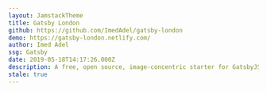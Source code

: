 ```yaml
---
layout: JamstackTheme
title: Gatsby London
github: https://github.com/ImedAdel/gatsby-london
demo: https://gatsby-london.netlify.com/
author: Imed Adel
ssg: Gatsby
date: 2019-05-18T14:17:26.000Z
description: A free, open source, image-concentric starter for GatsbyJS
stale: true
---
```

